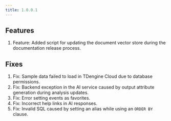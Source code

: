 ```yaml
---
title: 1.0.0.1
---
```


## Features

1. Feature: Added script for updating the document vector store during the documentation release process.

## Fixes

1. Fix: Sample data failed to load in TDengine Cloud due to database permissions.
1. Fix: Backend exception in the AI service caused by output attribute generation during analysis updates.
1. Fix: Error setting events as favorites.
1. Fix: Incorrect help links in AI responses.
1. Fix: Invalid SQL caused by setting an alias while using an `ORDER BY` clause.